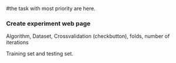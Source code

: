 #the task with most priority are here.

### Create experiment web page ###
Algorithm,
Dataset,
Crossvalidation (checkbutton),
folds,
number of iterations

Training set and testing set.